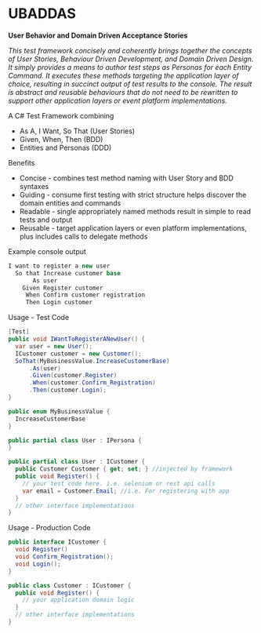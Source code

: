 UBADDAS
=======

**User Behavior and Domain Driven Acceptance Stories**

*This test framework concisely and coherently brings together the concepts of User Stories, Behaviour Driven Development, and Domain Driven Design. It simply provides a means to author test steps as Personas for each Entity Command. It executes these methods targeting the application layer of choice, resulting in succinct output of test results to the console.  The result is abstract and reusable behaviours that do not need to be rewritten to support other application layers or event platform implementations.*

A C# Test Framework combining
* As A, I Want, So That (User Stories)
* Given, When, Then (BDD)
* Entities and Personas (DDD)

Benefits
* Concise - combines test method naming with User Story and BDD syntaxes
* Guiding - consume first testing with strict structure helps discover the domain entities and commands
* Readable - single appropriately named methods result in simple to read tests and output
* Reusable - target application layers or even platform implementations, plus includes calls to delegate methods

Example console output
```C#
I want to register a new user
  So that Increase customer base
       As user
    Given Register customer
     When Confirm customer registration
     Then Login customer
```
Usage - Test Code
```C#
[Test]
public void IWantToRegisterANewUser() {
  var user = new User();
  ICustomer customer = new Customer();
  SoThat(MyBusinessValue.IncreaseCustomerBase)
      .As(user)
      .Given(customer.Register)
      .When(customer.Confirm_Registration)
      .Then(customer.Login);
}

public enum MyBusinessValue {
  IncreaseCustomerBase
}

public partial class User : IPersona {
}

public partial class User : ICustomer {
  public Customer Customer { get; set; } //injected by framework
  public void Register() {
    // your test code here. i.e. selenium or rest api calls
    var email = Customer.Email; //i.e. For registering with app
  }
  // other interface implementations
}
```
Usage - Production Code
```C#
public interface ICustomer {
  void Register()
  void Confirm_Registration();
  void Login();
}

public class Customer : ICustomer {
  public void Register() {
    // your application domain logic
  }
  // other interface implementations
}


